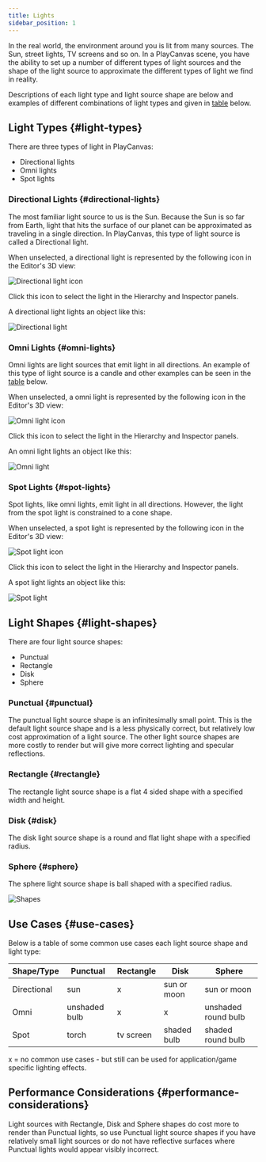 ```yaml
---
title: Lights
sidebar_position: 1
---
```


In the real world, the environment around you is lit from many sources. The Sun, street lights, TV screens and so on. In a PlayCanvas scene, you have the ability to set up a number of different types of light sources and the shape of the light source to approximate the different types of light we find in reality.

Descriptions of each light type and light source shape are below and examples of different combinations of light types and given in [table](#use-cases) below.

## Light Types {#light-types}

There are three types of light in PlayCanvas:

* Directional lights
* Omni lights
* Spot lights

### Directional Lights {#directional-lights}

The most familiar light source to us is the Sun. Because the Sun is so far from Earth, light that hits the surface of our planet can be approximated as traveling in a single direction. In PlayCanvas, this type of light source is called a Directional light.

When unselected, a directional light is represented by the following icon in the Editor's 3D view:

![Directional light icon](/img/user-manual/graphics/lighting/lights/directional_icon.jpg)

Click this icon to select the light in the Hierarchy and Inspector panels.

A directional light lights an object like this:

![Directional light](/img/user-manual/graphics/lighting/lights/directional.jpg)

### Omni Lights {#omni-lights}

Omni lights are light sources that emit light in all directions. An example of this type of light source is a candle and other examples can be seen in the [table](#use-cases) below.

When unselected, a omni light is represented by the following icon in the Editor's 3D view:

![Omni light icon](/img/user-manual/graphics/lighting/lights/point_icon.jpg)

Click this icon to select the light in the Hierarchy and Inspector panels.

An omni light lights an object like this:

![Omni light](/img/user-manual/graphics/lighting/lights/point.jpg)

### Spot Lights {#spot-lights}

Spot lights, like omni lights, emit light in all directions. However, the light from the spot light is constrained to a cone shape.

When unselected, a spot light is represented by the following icon in the Editor's 3D view:

![Spot light icon](/img/user-manual/graphics/lighting/lights/spot_icon.jpg)

Click this icon to select the light in the Hierarchy and Inspector panels.

A spot light lights an object like this:

![Spot light](/img/user-manual/graphics/lighting/lights/spot.jpg)

## Light Shapes {#light-shapes}

There are four light source shapes:

* Punctual
* Rectangle
* Disk
* Sphere

### Punctual {#punctual}

The punctual light source shape is an infinitesimally small point. This is the default light source shape and is a less physically correct, but relatively low cost approximation of a light source. The other light source shapes are more costly to render but will give more correct lighting and specular reflections.

### Rectangle {#rectangle}

The rectangle light source shape is a flat 4 sided shape with a specified width and height.

### Disk {#disk}

The disk light source shape is a round and flat light shape with a specified radius.

### Sphere {#sphere}

The sphere light source shape is ball shaped with a specified radius.

![Shapes](/img/user-manual/graphics/lighting/lights/shapes.jpg)

## Use Cases {#use-cases}

Below is a table of some common use cases each light source shape and light type:

| Shape/Type    | Punctual      | Rectangle               | Disk                  | Sphere              |
| ------------- |---------------| ------------------------| ----------------------| --------------------|
| Directional   | sun           | x                       | sun or moon           | sun or moon         |
| Omni          | unshaded bulb | x                       | x                     | unshaded round bulb |
| Spot          | torch         | tv screen               | shaded bulb           | shaded round bulb   |

x = no common use cases - but still can be used for application/game specific lighting effects.

## Performance Considerations {#performance-considerations}

Light sources with Rectangle, Disk and Sphere shapes do cost more to render than Punctual lights, so use Punctual light source shapes if you have relatively small light sources or do not have reflective surfaces where Punctual lights would appear visibly incorrect.
